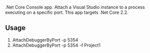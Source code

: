 .Net Core Console app. Attach a Visual Studio instance to a process executing on a specific port.
This app targets .Net Core 2.2.

## Usage 
1. AttachDebuggerByPort -p 5354
2. AttachDebuggerByPort -p 5354 -f Project1

